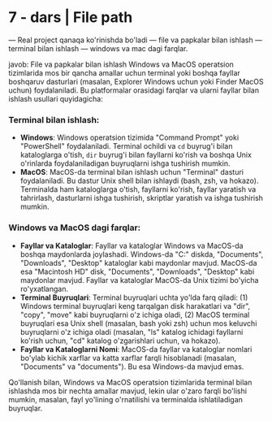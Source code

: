# 7 - dars | File path 
— Real project qanaqa ko'rinishda bo'ladi
— file va papkalar bilan ishlash
— terminal bilan ishlash
— windows va mac dagi farqlar.

javob:
File va papkalar bilan ishlash Windows va MacOS operatsion tizimlarida mos bir qancha amallar uchun terminal yoki boshqa fayllar boshqaruv dasturlari (masalan, Explorer Windows uchun yoki Finder MacOS uchun) foydalaniladi. Bu platformalar orasidagi farqlar va ularni fayllar bilan ishlash usullari quyidagicha:

### Terminal bilan ishlash:
- **Windows**: Windows operatsion tizimida "Command Prompt" yoki "PowerShell" foydalaniladi. Terminal ochildi va `cd` buyrug'i bilan kataloglarga o'tish, `dir` buyrug'i bilan fayllarni ko'rish va boshqa Unix o'rinlarda foydalaniladigan buyruqlarni ishga tushirish mumkin.
- **MacOS**: MacOS-da terminal bilan ishlash uchun "Terminal" dasturi foydalaniladi. Bu dastur Unix shell bilan ishlaydi (bash, zsh, va hokazo). Terminalda ham kataloglarga o'tish, fayllarni ko'rish, fayllar yaratish va tahrirlash, dasturlarni ishga tushirish, skriptlar yaratish va ishga tushirish mumkin.

### Windows va MacOS dagi farqlar:
- **Fayllar va Kataloglar**: Fayllar va kataloglar Windows va MacOS-da boshqa maydonlarda joylashadi. Windows-da "C:\" diskda, "Documents", "Downloads", "Desktop" kataloglar kabi maydonlar mavjud. MacOS-da esa "Macintosh HD" disk, "Documents", "Downloads", "Desktop" kabi maydonlar mavjud. Fayllar va kataloglar MacOS-da Unix tizimi bo'yicha ro'yxatlangan.
- **Terminal Buyruqlari**: Terminal buyruqlari uchta yo'lda farq qiladi: (1) Windows terminal buyruqlari keng tarqalgan disk harakatlari va "dir", "copy", "move" kabi buyruqlarni o'z ichiga oladi, (2) MacOS terminal buyruqlari esa Unix shell (masalan, bash yoki zsh) uchun mos keluvchi buyruqlarni o'z ichiga oladi (masalan, "ls" katalog ichidagi fayllarni ko'rish uchun, "cd" katalog o'zgarishlari uchun, va hokazo).
- **Fayllar va Kataloglarni Nomi**: MacOS-da fayllar va kataloglar nomlari bo'ylab kichik xarflar va katta xarflar farqli hisoblanadi (masalan, "Documents" va "documents"). Bu esa Windows-da mavjud emas.

Qo'llanish bilan, Windows va MacOS operatsion tizimlarida terminal bilan ishlashda mos bir nechta amallar mavjud, lekin ular o'zaro farqli bo'lishi mumkin, masalan, fayl yo'lining o'rnatilishi va terminalda ishlatiladigan buyruqlar.
